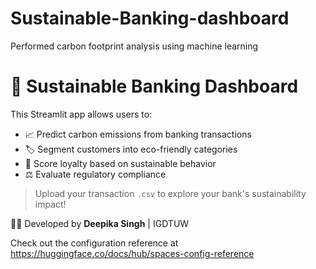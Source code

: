 # Sustainable-Banking-dashboard
Performed carbon footprint analysis using machine learning 

# 🌿 Sustainable Banking Dashboard

This Streamlit app allows users to:
- 📈 Predict carbon emissions from banking transactions
- 🏷 Segment customers into eco-friendly categories
- 🧠 Score loyalty based on sustainable behavior
- ⚖️ Evaluate regulatory compliance

> Upload your transaction `.csv` to explore your bank's sustainability impact!

👩‍💻 Developed by **Deepika Singh** | IGDTUW  


Check out the configuration reference at https://huggingface.co/docs/hub/spaces-config-reference
